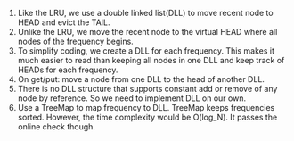 
1. Like the LRU, we use a double linked list(DLL) to move recent node to HEAD and evict the TAIL.
2. Unlike the LRU, we move the recent node to the virtual HEAD where all nodes of the frequency begins.
3. To simplify coding, we create a DLL for each frequency. This makes it much easier to read 
   than keeping all nodes in one DLL and keep track of HEADs for each frequency.
4. On get/put: move a node from one DLL to the head of another DLL.
5. There is no DLL structure that supports constant add or remove of any node by reference. So we 
	 need to implement DLL on our own.
6. Use a TreeMap to map frequency to DLL. TreeMap keeps frequencies sorted. However, 
   the time complexity would be O(log_N). It passes the online check though. 
